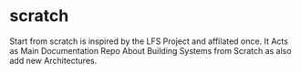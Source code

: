 # scratch
Start from scratch is inspired by the LFS Project and affilated once. It Acts as Main Documentation Repo About Building Systems from Scratch as also add new Architectures.
